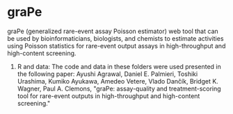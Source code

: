 # graPe
graPe (generalized rare-event assay Poisson estimator) web tool that can be used by bioinformaticians, biologists, and chemists to estimate activities using Poisson statistics for rare-event output assays in high-throughput and high-content screening.

1. R and data: The code and data in these folders were used presented in the following paper: Ayushi Agrawal, Daniel E. Palmieri, Toshiki Urashima, Kumiko Ayukawa, Amedeo Vetere, Vlado Dančík, Bridget K. Wagner, Paul A. Clemons, "graPe: assay-quality and treatment-scoring tool for rare-event outputs in high-throughput and high-content screening."
